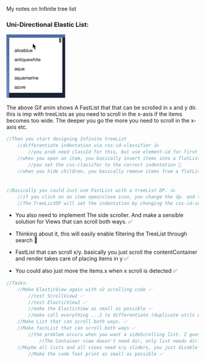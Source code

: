 My notes on Infinite tree list <!--more--> 

### Uni-Directional Elastic List:

<img width="154" alt="img" src="https://raw.githubusercontent.com/stylekit/img/master/UniElasticList.mov.gif">

The above Gif anim shows A FastList that that can be scrolled in x and y dir. this is imp with treeLists as you need to scroll in the x-axis if the items becomes too wide. The deeper you go the more you need to scroll in the x-axis etc. 

```swift
//Then you start designing Infinite treeList 
    //differentiate indentation via css-id-classifier 👍
        //you prob need classId for this, but use element-id for first interpolation 🚫 (not in the start)
    //when you open an item, you basically insert items into a flatList 🚫
        //you set the css-classifer to the correct indentation 🚫
    //when you hide children, you basically remove items from a flatList 🚫
    
    
//Basically you could Just use FastList with a treeList DP. 👍
    //if you click on an item open/close icon, you change the dp. and the dp changes FastList 👍
    //The TreeListDP will set the indentation by changing the css-id-selector 👍
```

- You also need to implement The side scroller. And make a sensible solution for Views that can scroll both ways. ✅
- Thinking about it, this will easily enable filtering the TreeList through search 💯

- FastList that can scroll x/y. basically you just scroll the contentContainer and render takes care of placing items in y ✅
- You could also just move the items.x when x scroll is detected ✅

```swift
//Tasks:
	//Make ElasticView again with v2 scrolling code ✅
		//test ScrollView2 ✅
		//test ElasticView2 ✅
		//make the ElasticView as small as possible ✅
		//make call everything ...2 to differentiate (duplicate utils code if needed) 
	//Make List that can scroll both ways. ✅
	//Make fastList that can scroll both ways ✅
		//the problem occurs when you want a sideScrolling list. I guess this can be toggled via bool flag. ✅
			//The Container view doesn't need dir, only list needs dir. as containerview is x/y directional ✅
	//Maybe all lists and all views need x/y sliders, you just disable them when there is enough views ✅
		//Make the code foot print as small as possible ✅
```